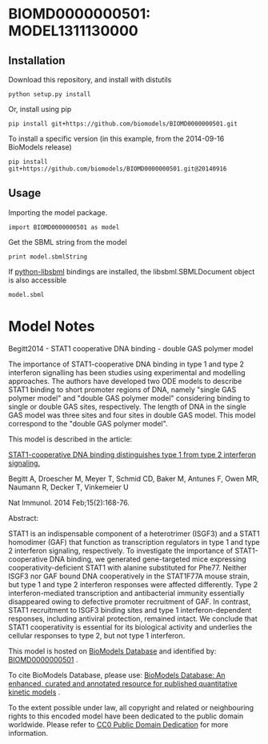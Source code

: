 # BIOMD0000000501: MODEL1311130000

## Installation

Download this repository, and install with distutils

`python setup.py install`

Or, install using pip

`pip install git+https://github.com/biomodels/BIOMD0000000501.git`

To install a specific version (in this example, from the 2014-09-16 BioModels release)

`pip install git+https://github.com/biomodels/BIOMD0000000501.git@20140916`

## Usage

Importing the model package.

`import BIOMD0000000501 as model`

Get the SBML string from the model

`print model.sbmlString`

If [python-libsbml](https://pypi.python.org/pypi/python-libsbml) bindings are
installed, the libsbml.SBMLDocument object is also accessible

`model.sbml`


# Model Notes


Begitt2014 - STAT1 cooperative DNA binding - double GAS polymer model

The importance of STAT1-cooperative DNA binding in type 1 and type 2
interferon signalling has been studies using experimental and modelling
approaches. The authors have developed two ODE models to describe STAT1
binding to short promoter regions of DNA, namely "single GAS polymer model"
and "double GAS polymer model" considering binding to single or double GAS
sites, respectively. The length of DNA in the single GAS model was three sites
and four sites in double GAS model. This model correspond to the "double GAS
polymer model".

This model is described in the article:

[STAT1-cooperative DNA binding distinguishes type 1 from type 2 interferon
signaling.](http://identifiers.org/pubmed/24413774)

Begitt A, Droescher M, Meyer T, Schmid CD, Baker M, Antunes F, Owen MR,
Naumann R, Decker T, Vinkemeier U

Nat Immunol. 2014 Feb;15(2):168-76.

Abstract:

STAT1 is an indispensable component of a heterotrimer (ISGF3) and a STAT1
homodimer (GAF) that function as transcription regulators in type 1 and type 2
interferon signaling, respectively. To investigate the importance of
STAT1-cooperative DNA binding, we generated gene-targeted mice expressing
cooperativity-deficient STAT1 with alanine substituted for Phe77. Neither
ISGF3 nor GAF bound DNA cooperatively in the STAT1F77A mouse strain, but type
1 and type 2 interferon responses were affected differently. Type 2
interferon-mediated transcription and antibacterial immunity essentially
disappeared owing to defective promoter recruitment of GAF. In contrast, STAT1
recruitment to ISGF3 binding sites and type 1 interferon-dependent responses,
including antiviral protection, remained intact. We conclude that STAT1
cooperativity is essential for its biological activity and underlies the
cellular responses to type 2, but not type 1 interferon.

This model is hosted on [BioModels Database](http://www.ebi.ac.uk/biomodels/)
and identified by:
[BIOMD0000000501](http://identifiers.org/biomodels.db/BIOMD0000000501) .

To cite BioModels Database, please use: [BioModels Database: An enhanced,
curated and annotated resource for published quantitative kinetic
models](http://identifiers.org/pubmed/20587024) .

To the extent possible under law, all copyright and related or neighbouring
rights to this encoded model have been dedicated to the public domain
worldwide. Please refer to [CC0 Public Domain
Dedication](http://creativecommons.org/publicdomain/zero/1.0/) for more
information.


